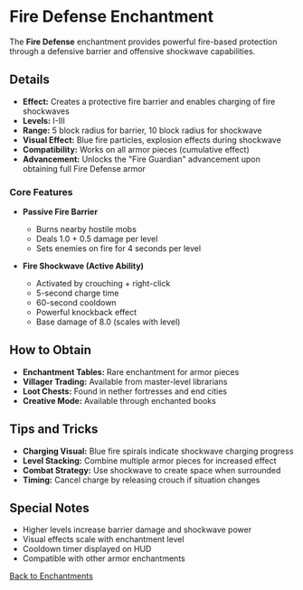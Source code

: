 # Fire Defense Enchantment

The **Fire Defense** enchantment provides powerful fire-based protection through a defensive barrier and offensive shockwave capabilities.

## Details

- **Effect:** Creates a protective fire barrier and enables charging of fire shockwaves
- **Levels:** I-III
- **Range:** 5 block radius for barrier, 10 block radius for shockwave
- **Visual Effect:** Blue fire particles, explosion effects during shockwave
- **Compatibility:** Works on all armor pieces (cumulative effect)
- **Advancement:** Unlocks the "Fire Guardian" advancement upon obtaining full Fire Defense armor

### Core Features

- **Passive Fire Barrier**

  - Burns nearby hostile mobs
  - Deals 1.0 + 0.5 damage per level
  - Sets enemies on fire for 4 seconds per level

- **Fire Shockwave (Active Ability)**
  - Activated by crouching + right-click
  - 5-second charge time
  - 60-second cooldown
  - Powerful knockback effect
  - Base damage of 8.0 (scales with level)

## How to Obtain

- **Enchantment Tables:** Rare enchantment for armor pieces
- **Villager Trading:** Available from master-level librarians
- **Loot Chests:** Found in nether fortresses and end cities
- **Creative Mode:** Available through enchanted books

## Tips and Tricks

- **Charging Visual:** Blue fire spirals indicate shockwave charging progress
- **Level Stacking:** Combine multiple armor pieces for increased effect
- **Combat Strategy:** Use shockwave to create space when surrounded
- **Timing:** Cancel charge by releasing crouch if situation changes

## Special Notes

- Higher levels increase barrier damage and shockwave power
- Visual effects scale with enchantment level
- Cooldown timer displayed on HUD
- Compatible with other armor enchantments

[Back to Enchantments](../README.md#✨-available-enchantments)

